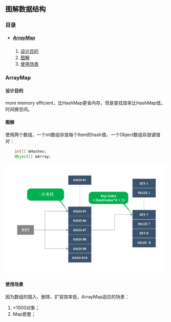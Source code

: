 ## 图解数据结构

### 目录

* ##### [ArrayMap](#1)
  1. [设计目的](#1.1)
  2. [图解](#1.2)
  3. [使用场景](#1.3)

<h3 id="1">ArrayMap</h3>

<h4 id="1.1">设计目的</h4> 

more memory efficient，比HashMap更省内存，但是查找效率比HashMap低，时间换空间。

<h4 id="1.2">图解</h4> 

使用两个数组，一个int数组存放每个Item的hash值，一个Object数组存放键值对：
```java
    int[] mHashes;
    Object[] mArray;
```

![](../assets/images/edraw/ArrayMap.png)

<h4 id="1.3">使用场景</h4> 

因为数组的插入、删除、扩容效率低，ArrayMap适应的场景：

1. <1000对象；
2. Map嵌套；